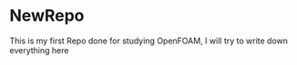 # NewRepo
This is my first Repo done for studying OpenFOAM, I will try to write down everything here
